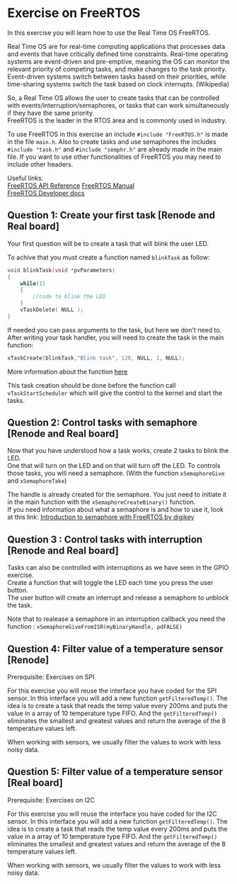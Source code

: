# Exercise on FreeRTOS

In this exercise you will learn how to use the Real Time OS FreeRTOS.  

Real Time OS are for real-time computing applications that processes data and events that have critically defined time constraints.
Real-time operating systems are event-driven and pre-emptive, meaning the OS can monitor the relevant priority of competing tasks, and make changes to the task priority.
Event-driven systems switch between tasks based on their priorities, while time-sharing systems switch the task based on clock interrupts. (Wikipedia)  

So, a Real Time OS allows the user to create tasks that can be controlled with events/interruption/semaphores, or tasks that can work simultaneously if they have the same priority.  
FreeRTOS is the leader in the RTOS area and is commonly used in industry.  

To use FreeRTOS in this exercise an include `#include "FreeRTOS.h"` is made in the file `main.h`.
Also to create tasks and use semaphores the includes `#include "task.h"` and `#include "semphr.h"` are already made in the main file.
If you want to use other functionalities of FreeRTOS you may need to include other headers.

Useful links:  
[FreeRTOS API Reference](https://www.freertos.org/a00106.html)
[FreeRTOS Manual](https://www.freertos.org/Documentation/FreeRTOS_Reference_Manual_V9.0.0.pdf)  
[FreeRTOS Developer docs](https://www.freertos.org/features.html)

## Question 1: Create your first task [Renode and Real board]

Your first question will be to create a task that will blink the user LED.

To achive that you must create a function named `blinkTask` as follow:  

```cpp
void blinkTask(void *pvParameters)
{
    while(1)
    {
        //code to blink the LED
    }
    vTaskDelete( NULL );
}
```

If needed you can pass arguments to the task, but here we don't need to.  
After writing your task handler, you will need to create the task in the main function:

```cpp
xTaskCreate(blinkTask,"Blink task", 128, NULL, 1, NULL);
```

More information about the function [here](https://www.freertos.org/a00125.html)

This task creation should be done before the function call `vTaskStartScheduler` which will give the control to the kernel and start the tasks.

## Question 2: Control tasks with semaphore [Renode and Real board]

Now that you have understood how a task works, create 2 tasks to blink the LED.  
One that will turn on the LED and on that will turn off the LED.
To controls those tasks, you will need a semaphore. (With the function `xSemaphoreGive` and `xSemaphoreTake`)

The handle is already created for the semaphore.
You just need to initiate it in the main function with the `xSemaphoreCreateBinary()`  function.  
If you need information about what a semaphore is and how to use it, look at this link:
[Introduction to semaphore with FreeRTOS by digikey](https://www.digikey.com/en/maker/projects/introduction-to-rtos-solution-to-part-7-freertos-semaphore-example/51aa8660524c4daba38cba7c2f5baba7)

## Question 3 : Control tasks with interruption [Renode and Real board]

Tasks can also be controlled with interruptions as we have seen in the GPIO exercise.  
Create a function that will toggle the LED each time you press the user button.  
The user button will create an interrupt and release a semaphore to unblock the task.

Note that to realease a semaphore in an interruption callback you need the function : `xSemaphoreGiveFromISR(myBinaryHandle, pdFALSE)`

## Question 4: Filter value of a temperature sensor [Renode]

Prerequisite: Exercises on SPI

For this exercise you will reuse the interface you have coded for the SPI sensor.
In this interface you will add a new function `getFilteredTemp()`.
The idea is to create a task that reads the temp value every 200ms and puts the value in a array of 10 temperature type FIFO.
And the `getFilteredTemp()` eliminates the smallest and greatest values and return the average of the 8 temperature values left.  

When working with sensors, we usually filter the values to work with less noisy data.

## Question 5: Filter value of a temperature sensor [Real board]

Prerequisite: Exercises on I2C

For this exercise you will reuse the interface you have coded for the I2C sensor.
In this interface you will add a new function `getFilteredTemp()`.
The idea is to create a task that reads the temp value every 200ms and puts the value in a array of 10 temperature type FIFO.
And the `getFilteredTemp()` eliminates the smallest and greatest values and return the average of the 8 temperature values left.  

When working with sensors, we usually filter the values to work with less noisy data.
